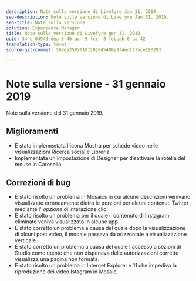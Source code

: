 ```yaml
---
description: Note sulla versione di Livefyre Jan 31, 2019.
seo-description: Note sulla versione di Livefyre Jan 31, 2019.
seo-title: Note sulla versione
solution: Experience Manager
title: Note sulla versione di Livefyre gen 31, 2019
uuid: 34 e 64943-dea 6-46 ac -9 fcc -8 febeab 6 aa 42
translation-type: tm+mt
source-git-commit: 566ea2587f101202045488e9f4edf73ece100293

---
```



# Note sulla versione - 31 gennaio 2019

Note sulla versione del 31 gennaio 2019.

## Miglioramenti

* È stata implementata l'icona Mostra per schede video nelle visualizzazioni Ricerca social e Libreria.
* Implementata un'impostazione di Designer per disattivare la rotella del mouse in Carosello.

## Correzioni di bug

* È stato risolto un problema in Mosaics in cui alcune descrizioni venivano visualizzate erroneamente dietro le porzioni per alcuni contenuti Twitter mediante l' *opzione* di interazione clic.
* È stato risolto un problema per il quale il contenuto di Instagram eliminato veniva visualizzato in alcune app.
* È stato corretto un problema a causa del quale dopo la visualizzazione di alcuni post video, il modale passava da orizzontale a visualizzazione verticale.
* È stato corretto un problema a causa del quale l'accesso a sezioni di Studio come utente che non disponeva delle autorizzazioni corrette visualizza una pagina non formata.
* È stato risolto un problema in Internet Explorer v 11 che impediva la riproduzione dei video Istagram in Mosaic.
